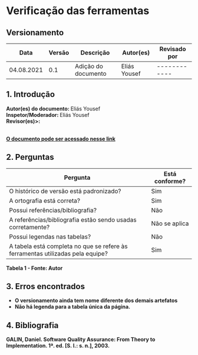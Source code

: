 # Verificação das ferramentas

## Versionamento

| Data       | Versão | Descrição           | Autor(es) | Revisado por |
| ---------- | ------ | ------------------- | ------------ | ------------ |
| 04.08.2021 | 0.1    | Adição do documento | Eliás Yousef | ------------ |

## 1. Introdução

<b>Autor(es) do documento: </b> Eliás Yousef <br>
<b>Inspetor/Moderador: </b> Eliás Yousef <br>
<b>Revisor(es)>:</br>  </br>

<a href="https://interacao-humano-computador.github.io/2021.1-Semob-DF/#/pages/ferramentas">O documento pode ser acessado nesse link</a>

## 2. Perguntas

| Pergunta                                                           | Está conforme? |
| ------------------------------------------------------------------ | -------------- |
| O histórico de versão está padronizado?                            | Sim            |
| A ortografia está correta?                                         | Sim            |
| Possui referências/bibliografia?                                   | Não            |
| A referências/bibliografia estão sendo usadas corretamente?        | Não se aplica  |
| Possui legendas nas tabelas?                                       | Não            |
| A tabela está completa no que se refere às ferramentas utilizadas pela equipe?| Sim |

Tabela 1 - Fonte: Autor

## 3. Erros encontrados

- O versionamento ainda tem nome diferente dos demais artefatos
- Não há legenda para a tabela única da página.

## 4. Bibliografia

GALIN, Daniel. <b>Software Quality Assurance</b>: From Theory to Implementation. 1ª. ed. [S. l.: s. n.], 2003.